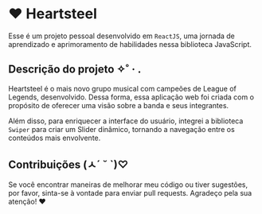 # ♥ Heartsteel

Esse é um projeto pessoal desenvolvido em ``ReactJS``, uma jornada de aprendizado e aprimoramento de habilidades nessa biblioteca JavaScript.

## Descrição do projeto ✧˚ · .
Heartsteel é o mais novo grupo musical com campeões de League of Legends, desenvolvido. Dessa forma, essa aplicação web foi criada com o propósito de oferecer uma visão sobre a banda e seus integrantes.

Além disso, para enriquecer a interface do usuário, integrei a biblioteca ``Swiper`` para criar um Slider dinâmico, tornando a navegação entre os conteúdos mais envolvente. 

## Contribuições (ㅅ´ ˘ `)♡ 
Se você encontrar maneiras de melhorar meu código ou tiver sugestões, por favor, sinta-se à vontade para enviar pull requests. Agradeço pela sua atenção! ♥